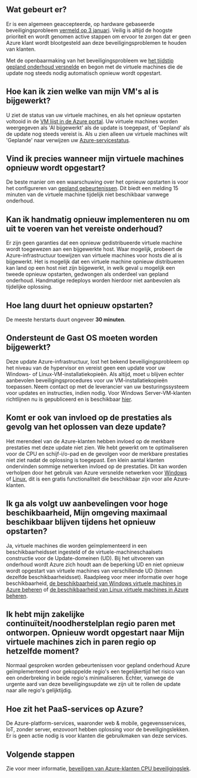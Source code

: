 

## <a name="what-is-happening"></a>Wat gebeurt er?

Er is een algemeen geaccepteerde, op hardware gebaseerde beveiligingsprobleem [vermeld op 3 januari](https://googleprojectzero.blogspot.com/2018/01/reading-privileged-memory-with-side.html). Veilig is altijd de hoogste prioriteit en wordt genomen active stappen om ervoor te zorgen dat er geen Azure klant wordt blootgesteld aan deze beveiligingsproblemen te houden van klanten.

Met de openbaarmaking van het beveiligingsprobleem we [het tijdstip gepland onderhoud versnelde](https://azure.microsoft.com/blog/securing-azure-customers-from-cpu-vulnerability/) en begon met de virtuele machines die de update nog steeds nodig automatisch opnieuw wordt opgestart.
 
## <a name="how-can-i-see-which-of-my-vms-are-already-updated"></a>Hoe kan ik zien welke van mijn VM's al is bijgewerkt? 

U ziet de status van uw virtuele machines, en als het opnieuw opstarten voltooid in de [VM lijst in de Azure portal](https://aka.ms/T08tdc). Uw virtuele machines worden weergegeven als 'Al bijgewerkt' als de update is toegepast, of 'Gepland' als de update nog steeds vereist is. Als u zien alleen uw virtuele machines wilt 'Geplande' naar verwijzen uw [Azure-servicestatus](https://portal.azure.com/).

## <a name="can-i-find-out-exactly-when-my-vms-will-be-rebooted"></a>Vind ik precies wanneer mijn virtuele machines opnieuw wordt opgestart?

De beste manier om een waarschuwing over het opnieuw opstarten is voor het configureren van [gepland gebeurtenissen](https://docs.microsoft.com/azure/virtual-machines/windows/scheduled-events). Dit biedt een melding 15 minuten van de virtuele machine tijdelijk niet beschikbaar vanwege onderhoud.

## <a name="can-i-manually-redeploy-now-to-perform-the-required-maintenance"></a>Kan ik handmatig opnieuw implementeren nu om uit te voeren van het vereiste onderhoud? 

Er zijn geen garanties dat een opnieuw gedistribueerde virtuele machine wordt toegewezen aan een bijgewerkte host. Waar mogelijk, probeert de Azure-infrastructuur toewijzen van virtuele machines voor hosts die al is bijgewerkt. Het is mogelijk dat een virtuele machine opnieuw distribueren kan land op een host niet zijn bijgewerkt, in welk geval u mogelijk een tweede opnieuw opstarten, gedwongen als onderdeel van gepland onderhoud. Handmatige redeploys worden hierdoor niet aanbevolen als tijdelijke oplossing.

## <a name="how-long-will-the-reboot-take"></a>Hoe lang duurt het opnieuw opstarten? 

De meeste herstarts duurt ongeveer **30 minuten**.

## <a name="does-the-guest-os-need-to-be-updated"></a>Ondersteunt de Gast OS moeten worden bijgewerkt? 

Deze update Azure-infrastructuur, lost het bekend beveiligingsprobleem op het niveau van de hypervisor en vereist geen een update voor uw Windows- of Linux-VM-installatiekopieën. Als altijd, moet u blijven echter aanbevolen beveiligingsprocedures voor uw VM-installatiekopieën toepassen. Neem contact op met de leverancier van uw besturingssysteem voor updates en instructies, indien nodig. Voor Windows Server-VM-klanten richtlijnen nu is gepubliceerd en is beschikbaar [hier](https://portal.msrc.microsoft.com/en-us/security-guidance/advisory/ADV180002).

## <a name="will-there-be-a-performance-impact-as-a-result-of-resolving-this-update"></a>Komt er ook van invloed op de prestaties als gevolg van het oplossen van deze update?

Het merendeel van de Azure-klanten hebben invloed op de merkbare prestaties met deze update niet zien. We hebt gewerkt om te optimaliseren voor de CPU en schijf-i/o-pad en de gevolgen voor de merkbare prestaties niet ziet nadat de oplossing is toegepast. Een klein aantal klanten ondervinden sommige netwerken invloed op de prestaties. Dit kan worden verholpen door het gebruik van Azure versnelde netwerken voor [Windows](https://docs.microsoft.com/en-us/azure/virtual-network/create-vm-accelerated-networking-powershell) of [Linux](https://docs.microsoft.com/en-us/azure/virtual-network/create-vm-accelerated-networking-cli), dit is een gratis functionaliteit die beschikbaar zijn voor alle Azure-klanten.

## <a name="i-follow-your-recommendations-for-high-availability-will-my-environment-remain-highly-available-during-the-reboot"></a>Ik ga als volgt uw aanbevelingen voor hoge beschikbaarheid, Mijn omgeving maximaal beschikbaar blijven tijdens het opnieuw opstarten?

Ja, virtuele machines die worden geïmplementeerd in een beschikbaarheidsset ingesteld of de virtuele-machineschaalsets constructie voor de Update-domeinen (UD). Bij het uitvoeren van onderhoud wordt Azure zich houdt aan de beperking UD en niet opnieuw wordt opgestart van virtuele machines van verschillende UD (binnen dezelfde beschikbaarheidsset). Raadpleeg voor meer informatie over hoge beschikbaarheid, [de beschikbaarheid van Windows virtuele machines in Azure beheren](https://docs.microsoft.com/azure/virtual-machines/windows/manage-availability) of [de beschikbaarheid van Linux virtuele machines in Azure beheren](https://docs.microsoft.com/azure/virtual-machines/linux/manage-availability).

## <a name="i-have-architected-my-business-continuitydisaster-recovery-plan-using-region-pairs-will-reboots-to-my-vms-occur-in-region-pairs-at-the-same-time"></a>Ik hebt mijn zakelijke continuïteit/noodherstelplan regio paren met ontworpen. Opnieuw wordt opgestart naar Mijn virtuele machines zich in paren regio op hetzelfde moment?

Normaal gesproken worden gebeurtenissen voor gepland onderhoud Azure geïmplementeerd voor gekoppelde regio's een tegelijkertijd het risico van een onderbreking in beide regio's minimaliseren. Echter, vanwege de urgente aard van deze beveiligingsupdate we zijn uit te rollen de update naar alle regio's gelijktijdig.

## <a name="what-about-paas-services-on-azure"></a>Hoe zit het PaaS-services op Azure?  

De Azure-platform-services, waaronder web & mobile, gegevensservices, IoT, zonder server, enzovoort hebben oplossing voor de beveiligingslekken. Er is geen actie nodig is voor klanten die gebruikmaken van deze services.

## <a name="next-steps"></a>Volgende stappen

Zie voor meer informatie, [beveiligen van Azure-klanten CPU beveiligingslek](https://azure.microsoft.com/blog/securing-azure-customers-from-cpu-vulnerability/).
